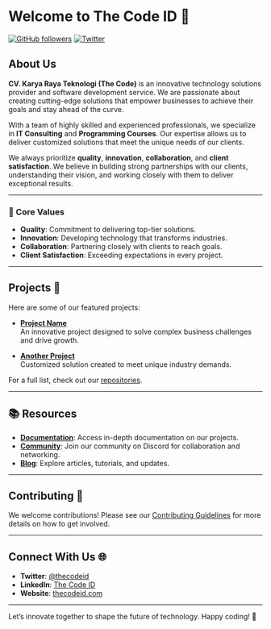 <!-- ![The Code ID Banner](https://your-image-link.com/banner.png) -->

# Welcome to The Code ID 👋

[![GitHub followers](https://img.shields.io/github/followers/thecodeid?label=Follow&style=social)](https://github.com/thecodeid)
[![Twitter](https://img.shields.io/twitter/follow/thecodeid?label=Follow&style=social)](https://twitter.com/thecodeid)

## About Us
**CV. Karya Raya Teknologi (The Code)** is an innovative technology solutions provider and software development service. We are passionate about creating cutting-edge solutions that empower businesses to achieve their goals and stay ahead of the curve.

With a team of highly skilled and experienced professionals, we specialize in **IT Consulting** and **Programming Courses**. Our expertise allows us to deliver customized solutions that meet the unique needs of our clients.

We always prioritize **quality**, **innovation**, **collaboration**, and **client satisfaction**. We believe in building strong partnerships with our clients, understanding their vision, and working closely with them to deliver exceptional results.

---

### 🌟 Core Values
- **Quality**: Commitment to delivering top-tier solutions.
- **Innovation**: Developing technology that transforms industries.
- **Collaboration**: Partnering closely with clients to reach goals.
- **Client Satisfaction**: Exceeding expectations in every project.

---

## Projects 🚀

Here are some of our featured projects:

- **[Project Name](https://github.com/thecodeid/projectname)**  
  An innovative project designed to solve complex business challenges and drive growth.

- **[Another Project](https://github.com/thecodeid/anotherproject)**  
  Customized solution created to meet unique industry demands.

For a full list, check out our [repositories](https://github.com/thecodeid?tab=repositories).

---

## 📚 Resources

- **[Documentation](https://docs.thecodeid.com)**: Access in-depth documentation on our projects.
- **[Community](https://discord.gg/thecodeid)**: Join our community on Discord for collaboration and networking.
- **[Blog](https://blog.thecodeid.com)**: Explore articles, tutorials, and updates.

---

## Contributing 🤝

We welcome contributions! Please see our [Contributing Guidelines](https://github.com/thecodeid/.github/blob/main/CONTRIBUTING.md) for more details on how to get involved.

---

## Connect With Us 🌐

- **Twitter**: [@thecodeid](https://twitter.com/thecodeid)
- **LinkedIn**: [The Code ID](https://linkedin.com/company/thecodeid)
- **Website**: [thecodeid.com](https://thecodeid.com)

---

Let’s innovate together to shape the future of technology. Happy coding! 🎉
